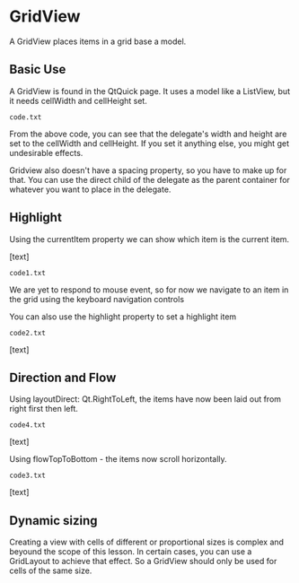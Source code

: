 # GridView

A GridView places items in a grid base a model.

## Basic Use

A GridView is found in the QtQuick page. It uses a model like a ListView, but it needs cellWidth and cellHeight set.

`code.txt`

From the above code, you can see that the delegate's width and height are set to the cellWidth and cellHeight. If you set it anything else, you might get undesirable effects.

Gridview also doesn't have a spacing property, so you have to make up for that. You can use the direct child of the delegate as the parent container for whatever you want to place in the delegate.

## Highlight

Using the currentItem property we can show which item is the current item.

[text]

`code1.txt`

We are yet to respond to mouse event, so for now we navigate to an item in the grid using the keyboard navigation controls

You can also use the highlight property to set a highlight item

`code2.txt`

[text]

## Direction and Flow

Using layoutDirect: Qt.RightToLeft, the items have now been laid out from right first then left.

`code4.txt`

[text]

Using flowTopToBottom - the items now scroll horizontally.

`code3.txt`

[text]

## Dynamic sizing

Creating a view with cells of different or proportional sizes is complex and beyound the scope of this lesson. In certain cases, you can use a GridLayout to achieve that effect. So a GridView should only be used for cells of the same size.
